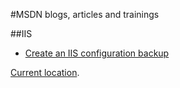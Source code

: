#MSDN blogs, articles and trainings

##IIS
+ [Create an IIS configuration backup][IIS1]


[Current location](https://blogs.msdn.microsoft.com/benjaminperkins).


[IIS1]: https://benperk.github.io/msdn/2011-08-create-an-iis-configuration-backup.html
